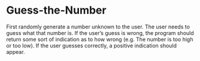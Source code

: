 # Guess-the-Number
First randomly generate a number unknown to the user. The user needs to guess what that number is.
If the user’s guess is wrong, the program should return some sort of indication as to how wrong 
(e.g. The number is too high or too low). 
If the user guesses correctly, a positive indication should appear. 
